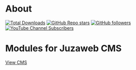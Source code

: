 # About

[![Total Downloads](https://img.shields.io/packagist/dt/juzaweb/modules.svg?style=social)](https://packagist.org/packages/juzaweb/modules)
[![GitHub Repo stars](https://img.shields.io/github/stars/juzaweb/modules?style=social)](https://github.com/juzaweb/modules)
[![GitHub followers](https://img.shields.io/github/followers/juzaweb?style=social)](https://github.com/juzaweb)
[![YouTube Channel Subscribers](https://img.shields.io/youtube/channel/subscribers/UCo6Dz9HjjBOJpgWsxkln0-A?style=social)](https://www.youtube.com/@juzaweb)

# Modules for Juzaweb CMS

[View CMS](https://github.com/juzaweb/cms)
